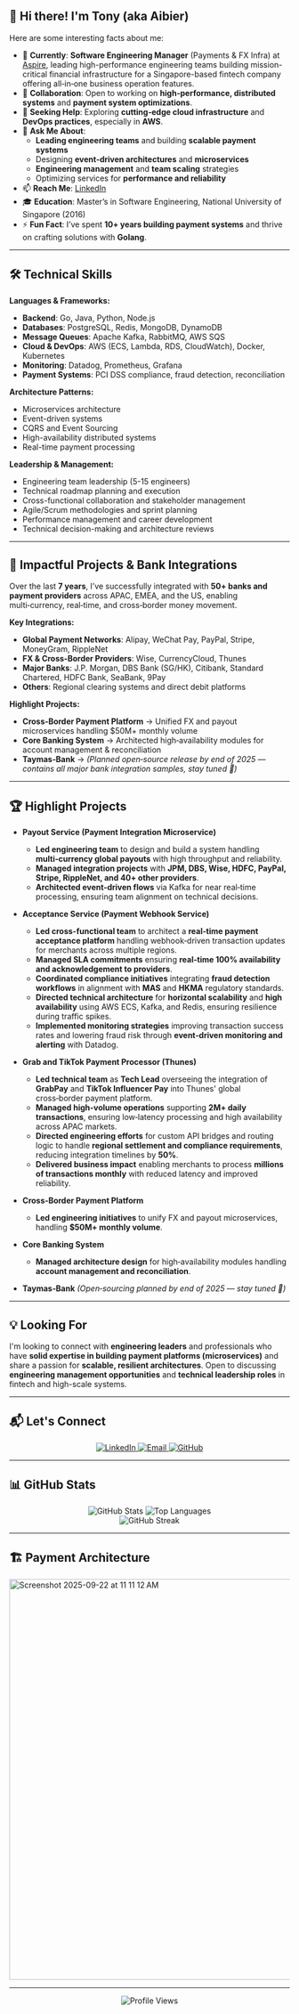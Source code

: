## 👋 Hi there! I'm Tony (aka Aibier)

Here are some interesting facts about me:

- 🔭 **Currently**: **Software Engineering Manager** (Payments & FX Infra) at [Aspire](https://weaspire.com/), leading high-performance engineering teams building mission-critical financial infrastructure for a Singapore-based fintech company offering all‑in‑one business operation features.  
- 👯 **Collaboration**: Open to working on **high‑performance, distributed systems** and **payment system optimizations**.  
- 🤔 **Seeking Help**: Exploring **cutting‑edge cloud infrastructure** and **DevOps practices**, especially in **AWS**.  
- 💬 **Ask Me About**:  
  - **Leading engineering teams** and building **scalable payment systems**  
  - Designing **event‑driven architectures** and **microservices**  
  - **Engineering management** and **team scaling** strategies  
  - Optimizing services for **performance and reliability**  
- 📫 **Reach Me**: [LinkedIn](https://www.linkedin.com/in/tony007/)  
- 🎓 **Education**: Master’s in Software Engineering, National University of Singapore (2016)  
- ⚡ **Fun Fact**: I’ve spent **10+ years building payment systems** and thrive on crafting solutions with **Golang**.  

---

## 🛠️ Technical Skills

**Languages & Frameworks:**
- **Backend**: Go, Java, Python, Node.js
- **Databases**: PostgreSQL, Redis, MongoDB, DynamoDB
- **Message Queues**: Apache Kafka, RabbitMQ, AWS SQS
- **Cloud & DevOps**: AWS (ECS, Lambda, RDS, CloudWatch), Docker, Kubernetes
- **Monitoring**: Datadog, Prometheus, Grafana
- **Payment Systems**: PCI DSS compliance, fraud detection, reconciliation

**Architecture Patterns:**
- Microservices architecture
- Event-driven systems
- CQRS and Event Sourcing
- High-availability distributed systems
- Real-time payment processing

**Leadership & Management:**
- Engineering team leadership (5-15 engineers)
- Technical roadmap planning and execution
- Cross-functional collaboration and stakeholder management
- Agile/Scrum methodologies and sprint planning
- Performance management and career development
- Technical decision-making and architecture reviews

---

## 🚀 Impactful Projects & Bank Integrations  

Over the last **7 years**, I’ve successfully integrated with **50+ banks and payment providers** across APAC, EMEA, and the US, enabling multi‑currency, real‑time, and cross‑border money movement.  

**Key Integrations:**  
- **Global Payment Networks**: Alipay, WeChat Pay, PayPal, Stripe, MoneyGram, RippleNet  
- **FX & Cross‑Border Providers**: Wise, CurrencyCloud, Thunes  
- **Major Banks**: J.P. Morgan, DBS Bank (SG/HK), Citibank, Standard Chartered, HDFC Bank, SeaBank, 9Pay  
- **Others**: Regional clearing systems and direct debit platforms  

**Highlight Projects:**  
- **Cross‑Border Payment Platform** → Unified FX and payout microservices handling $50M+ monthly volume  
- **Core Banking System** → Architected high‑availability modules for account management & reconciliation  
- **Taymas‑Bank** → *(Planned open‑source release by end of 2025 — contains all major bank integration samples, stay tuned 👀)*  

---

## 🏆 Highlight Projects  

- **Payout Service (Payment Integration Microservice)**  
  - **Led engineering team** to design and build a system handling **multi‑currency global payouts** with high throughput and reliability.  
  - **Managed integration projects** with **JPM, DBS, Wise, HDFC, PayPal, Stripe, RippleNet, and 40+ other providers**.  
  - **Architected event‑driven flows** via Kafka for near real‑time processing, ensuring team alignment on technical decisions.  

- **Acceptance Service (Payment Webhook Service)**  
  - **Led cross-functional team** to architect a **real‑time payment acceptance platform** handling webhook‑driven transaction updates for merchants across multiple regions.  
  - **Managed SLA commitments** ensuring **real‑time 100% availability and acknowledgement to providers**. 
  - **Coordinated compliance initiatives** integrating **fraud detection workflows** in alignment with **MAS** and **HKMA** regulatory standards.  
  - **Directed technical architecture** for **horizontal scalability** and **high availability** using AWS ECS, Kafka, and Redis, ensuring resilience during traffic spikes.  
  - **Implemented monitoring strategies** improving transaction success rates and lowering fraud risk through **event‑driven monitoring and alerting** with Datadog.  
  

- **Grab and TikTok Payment Processor (Thunes)**   
  - **Led technical team** as **Tech Lead** overseeing the integration of **GrabPay** and **TikTok Influencer Pay** into Thunes' global cross‑border payment platform.   
  - **Managed high-volume operations** supporting **2M+ daily transactions**, ensuring low‑latency processing and high availability across APAC markets.  
  - **Directed engineering efforts** for custom API bridges and routing logic to handle **regional settlement and compliance requirements**, reducing integration timelines by **50%**.  
  - **Delivered business impact** enabling merchants to process **millions of transactions monthly** with reduced latency and improved reliability.  

- **Cross‑Border Payment Platform**  
  - **Led engineering initiatives** to unify FX and payout microservices, handling **$50M+ monthly volume**.  

- **Core Banking System**  
  - **Managed architecture design** for high‑availability modules handling **account management and reconciliation**.  

- **Taymas‑Bank** *(Open‑sourcing planned by end of 2025 — stay tuned 👀)*  

---

## 💡 Looking For  

I'm looking to connect with **engineering leaders** and professionals who have **solid expertise in building payment platforms (microservices)** and share a passion for **scalable, resilient architectures**. Open to discussing **engineering management opportunities** and **technical leadership roles** in fintech and high-scale systems.

---

## 📬 Let's Connect

<div align="center">
  <a href="https://www.linkedin.com/in/tony007/">
    <img src="https://img.shields.io/badge/LinkedIn-0077B5?style=for-the-badge&logo=linkedin&logoColor=white" alt="LinkedIn" />
  </a>
  <a href="mailto:your-email@example.com">
    <img src="https://img.shields.io/badge/Email-D14836?style=for-the-badge&logo=gmail&logoColor=white" alt="Email" />
  </a>
  <a href="https://github.com/Aibier">
    <img src="https://img.shields.io/badge/GitHub-100000?style=for-the-badge&logo=github&logoColor=white" alt="GitHub" />
  </a>
</div>  

---

## 📊 GitHub Stats

<div align="center">
  <img src="https://github-readme-stats.vercel.app/api?username=Aibier&show_icons=true&theme=dark&hide_border=true&count_private=true" alt="GitHub Stats" />
  <img src="https://github-readme-stats.vercel.app/api/top-langs/?username=Aibier&layout=compact&theme=dark&hide_border=true" alt="Top Languages" />
</div>

<div align="center">
  <img src="https://github-readme-streak-stats.herokuapp.com/?user=Aibier&theme=dark&hide_border=true" alt="GitHub Streak" />
</div>

---

## 🏗️ Payment Architecture
<img width="1306" height="720" alt="Screenshot 2025-09-22 at 11 11 12 AM" src="https://github.com/user-attachments/assets/4488e2d0-e5cf-455e-a024-f393776ea4f7" />

---

<div align="center">
  <img src="https://komarev.com/ghpvc/?username=Aibier&color=blue&style=flat-square&label=Profile+Views" alt="Profile Views" />
</div>
